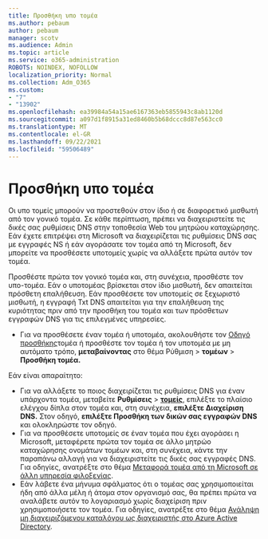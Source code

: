 ```yaml
---
title: Προσθήκη υπο τομέα
ms.author: pebaum
author: pebaum
manager: scotv
ms.audience: Admin
ms.topic: article
ms.service: o365-administration
ROBOTS: NOINDEX, NOFOLLOW
localization_priority: Normal
ms.collection: Adm_O365
ms.custom:
- "7"
- "13902"
ms.openlocfilehash: ea39984a54a15ae6167363eb5855943c8ab1120d
ms.sourcegitcommit: a097d1f8915a31ed8460b5b68dccc8d87e563cc0
ms.translationtype: MT
ms.contentlocale: el-GR
ms.lasthandoff: 09/22/2021
ms.locfileid: "59506489"
---
```

# <a name="adding-a-sub-domain"></a>Προσθήκη υπο τομέα

Οι υπο τομείς μπορούν να προστεθούν στον ίδιο ή σε διαφορετικό μισθωτή από τον γονικό τομέα. Σε κάθε περίπτωση, πρέπει να διαχειριστείτε τις δικές σας ρυθμίσεις DNS στην τοποθεσία Web του μητρώου καταχώρησης. Εάν έχετε επιτρέψει στη Microsoft να διαχειρίζεται τις ρυθμίσεις DNS σας με εγγραφές NS ή εάν αγοράσατε τον τομέα από τη Microsoft, δεν μπορείτε να προσθέσετε υποτομείς χωρίς να αλλάξετε πρώτα αυτόν τον τομέα.

Προσθέστε πρώτα τον γονικό τομέα και, στη συνέχεια, προσθέστε τον υπο-τομέα. Εάν ο υποτομέας βρίσκεται στον ίδιο μισθωτή, δεν απαιτείται πρόσθετη επαλήθευση. Εάν προσθέσετε τον υποτομείς σε ξεχωριστό μισθωτή, η εγγραφή Txt DNS απαιτείται για την επαλήθευση της κυριότητας πριν από την προσθήκη του τομέα και των πρόσθετων εγγραφών DNS για τις επιλεγμένες υπηρεσίες.

- Για να προσθέσετε έναν τομέα ή υποτομέα, ακολουθήστε τον [Οδηγό προσθήκης](https://admin.microsoft.com/Adminportal#/Domains/Wizard)τομέα ή προσθέστε τον τομέα ή τον υποτομέα με μη αυτόματο τρόπο, **μεταβαίνοντας** στο θέμα Ρύθμιση  >  **τομέων**  >  **Προσθήκη τομέα.**

Εάν είναι απαραίτητο:

- Για να αλλάξετε το ποιος διαχειρίζεται τις ρυθμίσεις DNS για έναν υπάρχοντα τομέα, μεταβείτε **Ρυθμίσεις**  >  [**τομείς**](https://admin.microsoft.com/Adminportal/Home#/Domains), επιλέξτε το πλαίσιο ελέγχου δίπλα στον τομέα και, στη συνέχεια, **επιλέξτε Διαχείριση DNS.** Στον οδηγό, **επιλέξτε Προσθήκη των δικών σας εγγραφών DNS** και ολοκληρώστε τον οδηγό.
- Για να προσθέσετε υποτομείς σε έναν τομέα που έχει αγοράσει η Microsoft, μεταφέρετε πρώτα τον τομέα σε άλλο μητρώο καταχώρησης ονομάτων τομέων και, στη συνέχεια, κάντε την παραπάνω αλλαγή για να διαχειριστείτε τις δικές σας εγγραφές DNS. Για οδηγίες, ανατρέξτε στο θέμα [Μεταφορά τομέα από τη Microsoft σε άλλη υπηρεσία φιλοξενίας](https://docs.microsoft.com/microsoft-365/admin/get-help-with-domains/transfer-a-domain-from-microsoft-to-another-host).
- Εάν λάβετε ένα μήνυμα σφάλματος ότι ο τομέας σας χρησιμοποιείται ήδη από άλλα μέλη ή άτομα στον οργανισμό σας, θα πρέπει πρώτα να αναλάβετε αυτόν το λογαριασμό χωρίς διαχείριση πριν χρησιμοποιήσετε τον τομέα. Για οδηγίες, ανατρέξτε στο θέμα [Ανάληψη μη διαχειριζόμενου καταλόγου ως διαχειριστής στο Azure Active Directory](https://docs.microsoft.com/azure/active-directory/enterprise-users/domains-admin-takeover).
